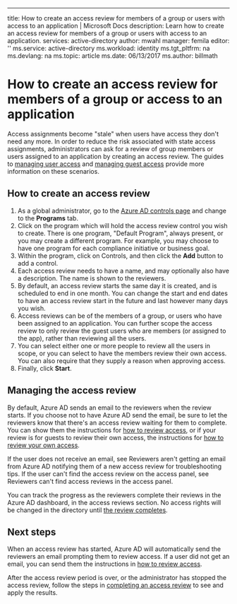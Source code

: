 ---
title: How to create an access review for members of a group or users with access to an application | Microsoft Docs
description: Learn how to create an access review for members of a group or users with access to an application. 
services: active-directory
author: mwahl
manager: femila
editor: ''
ms.service: active-directory
ms.workload: identity
ms.tgt_pltfrm: na
ms.devlang: na
ms.topic: article
ms.date: 06/13/2017
ms.author: billmath

# How to create an access review for members of a group or access to an application

Access assignments become "stale" when users have access they don't need any more.  In order to reduce the risk associated with state access assignments, administrators can ask for a review of group members or users assigned to an application by creating an access review. The guides to 
[managing user access](active-directory-azure-ad-controls-managing-user-access-with-access-reviews.md) and [managing guest access](active-directory-azure-ad-controls-managing-guest-access-with-access-reviews.md) provide more information on these scenarios.  

## How to create an access review


1. As a global administrator, go to the [Azure AD controls page](https://portal.azure.com/#blade/Microsoft_AAD_ERM/DashboardBlade/) and change to the **Programs** tab.
2. Click on the program which will hold the access review control you wish to create.  There is one program, "Default Program", always present, or you may create a different program.  For example, you may choose to have one program for each compliance initiative or business goal.
3. Within the program, click on Controls, and then click the **Add** button to add a control.
4. Each access review needs to have a name, and may optionally also have a description.  The name is shown to the reviewers.  
5. By default, an access review starts the same day it is created, and is scheduled to end in one month.  You can change the start and end dates to have an access review start in the future and last however many days you wish.
6. Access reviews can be of the members of a group, or users who have been assigned to an application.  You can further scope the access review to only review the guest users who are members (or assigned to the app), rather than reviewing all the users.
7. You can select either one or more people to review all the users in scope, or you can select to have the members review their own access.  You can also require that they supply a reason when approving access.
8. Finally, click **Start**.


## Managing the access review

By default, Azure AD sends an email to the reviewers when the review starts.  If you choose not to have Azure AD send the email, be sure to let  the reviewers know that there's an access review waiting for them to complete.  You can show them the instructions for [how to review access](active-directory-azure-ad-controls-how-to-perform-access-review.md), or if your review is for guests to review their own access, the instructions for [how to review your own access](active-directory-azure-ad-controls-how-to-perform-access-review.md).

If the user does not receive an email, see Reviewers aren't getting an email from Azure AD notifying them of a new access review for troubleshooting tips.  If the user can't find the access review on the access panel, see Reviewers can't find access reviews in the access panel.


You can track the progress as the reviewers complete their reviews in the Azure AD  dashboard, in the access reviews section. No access rights will be changed in the directory until [the review completes](active-directory-azure-ad-controls-how-to-complete-access-review.md).

## Next steps

When an access review has started, Azure AD will automatically send the reviewers an email prompting them to review access. If a user did not get an email, you can send them the instructions
in [how to review access](active-directory-azure-ad-controls-how-to-perform-access-review.md).  

After the access review period is over, or the administrator has stopped the access review, follow the steps in [completing an access review](active-directory-azure-ad-controls-how-to-complete-access-review.md) to see and apply the results.


